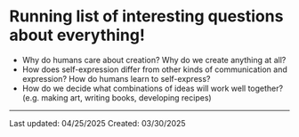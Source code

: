 # Running list of interesting questions about everything!

* Why do humans care about creation? Why do we create anything at all?
* How does self-expression differ from other kinds of communication and expression? How do humans learn to self-express?
* How do we decide what combinations of ideas will work well together? (e.g. making art, writing books, developing recipes)

------------
Last updated: 04/25/2025
Created: 03/30/2025